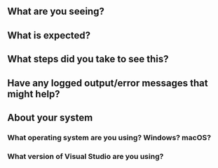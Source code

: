 <!--
Thank you so much for your contribution. Before you submit an issue, please read the following:

1. Ensure you have read over contribution guidelines in the README: https://github.com/XamarinUniversity/AZR120/blob/master/README.md.

2. If you have a question, please submit it via the Xamarin University forum: https://forums.xamarin.com/categories/university

3. Delete everything in this comment block.
-->

## What are you seeing?

## What is expected?

## What steps did you take to see this?

## Have any logged output/error messages that might help?

## About your system

### What operating system are you using? Windows? macOS?

### What version of Visual Studio are you using?
